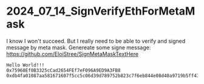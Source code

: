 # 2024_07_14_SignVerifyEthForMetaMask
I know I won't succeed. But I really need to be able to verify and signed message by meta mask.
Genereate some signe message: https://github.com/EloiStree/SignMetaMaskTextHere

```
Hello World!!!
0x75960Ef0B3325cCad2654FEf7eF096A9ED9A3FB8
0xdb4fa01087aa581671607f5cc5c06d39d789752b823c7f6eb844e08d40a9719b5ff43732dce185d8f4f1606eea9e5ba43942343d1b6d0fa98c90099ff413c0061c
```
